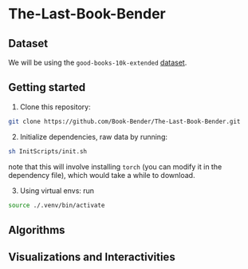 # The-Last-Book-Bender

## Dataset

We will be using the `good-books-10k-extended` [dataset](https://github.com/malcolmosh/goodbooks-10k-extended).

## Getting started

1. Clone this repository:

```bash
git clone https://github.com/Book-Bender/The-Last-Book-Bender.git
```

2. Initialize dependencies, raw data by running:

```bash
sh InitScripts/init.sh
```

note that this will involve installing `torch` (you can modify it in the dependency file), which would take a while to download.

3. Using virtual envs: run

```bash
source ./.venv/bin/activate
```

## Algorithms

## Visualizations and Interactivities

